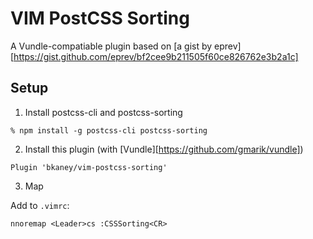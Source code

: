 VIM PostCSS Sorting
===================

A Vundle-compatiable plugin based on [a gist by eprev][https://gist.github.com/eprev/bf2cee9b211505f60ce826762e3b2a1c]

Setup
-----

1. Install postcss-cli and postcss-sorting

```
% npm install -g postcss-cli postcss-sorting
```

2. Install this plugin (with [Vundle][https://github.com/gmarik/vundle])

```
Plugin 'bkaney/vim-postcss-sorting'
```

3. Map

Add to `.vimrc`:

```
nnoremap <Leader>cs :CSSSorting<CR>
```
